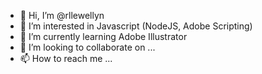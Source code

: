 - 👋 Hi, I’m @rllewellyn
- 👀 I’m interested in Javascript (NodeJS, Adobe Scripting)
- 🌱 I’m currently learning Adobe Illustrator
- 💞️ I’m looking to collaborate on ...
- 📫 How to reach me ...

<!---
rllewellyn/rllewellyn is a ✨ special ✨ repository because its `README.md` (this file) appears on your GitHub profile.
You can click the Preview link to take a look at your changes.
--->
